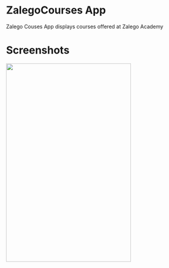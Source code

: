 # ZalegoCourses App
Zalego Couses App displays courses offered at Zalego Academy
# Screenshots
<img src="https://user-images.githubusercontent.com/33983388/165083652-b5d43cc6-d5f6-4f60-93e3-9c5bdb010bd5.png" width="340" height="540">

